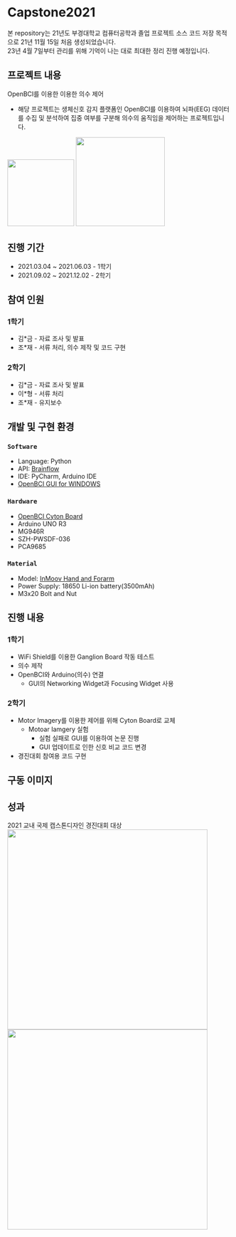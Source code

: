 # Capstone2021 
본 repository는 21년도 부경대학교 컴퓨터공학과 졸업 프로젝트 소스 코드 저장 목적으로 21년 11월 15일 처음 생성되었습니다.  
23년 4월 7일부터 관리를 위해 기억이 나는 대로 최대한 정리 진행 예정입니다.

## 프로젝트 내용
OpenBCI를 이용한 이용한 의수 제어  
* 해당 프로젝트는 생체신호 감지 플랫폼인 OpenBCI를 이용하여 뇌파(EEG) 데이터를 수집 및 분석하여 집중 여부를 구분해 의수의 움직임을 제어하는 프로젝트입니다.  

<div>
    <img src="https://user-images.githubusercontent.com/63555689/230773292-f3eb4260-bd46-4383-80a1-3909c666bca6.svg" width="150">
    <img src="https://user-images.githubusercontent.com/63555689/230773991-e2af11dd-bc38-481e-b132-dc37820ec605.png" width="200">
</div> 

## 진행 기간
* 2021.03.04 ~ 2021.06.03 - 1학기  
* 2021.09.02 ~ 2021.12.02 - 2학기

## 참여 인원
### 1학기
* 김\*금 - 자료 조사 및 발표  
* 조\*재 - 서류 처리, 의수 제작 및 코드 구현
### 2학기
* 김\*금 - 자료 조사 및 발표  
* 이\*형 - 서류 처리  
* 조\*재 - 유지보수

## 개발 및 구현 환경
### `Software`
  * Language: Python
  * API: <a href="https://brainflow.readthedocs.io/en/stable/UserAPI.html#python-api-reference">Brainflow</a>
  * IDE: PyCharm, Arduino IDE
  * <a href="https://openbci.com/downloads">OpenBCI GUI for WINDOWS</a>
### `Hardware`
  * <a href="https://docs.openbci.com/Cyton/CytonLanding/">OpenBCI Cyton Board</a>
  * Arduino UNO R3
  * MG946R
  * SZH-PWSDF-036
  * PCA9685
### `Material`
  * Model: <a href="https://inmoov.fr/hand-and-forarm/">InMoov Hand and Forarm</a>
  * Power Supply: 18650 Li-ion battery(3500mAh)
  * M3x20 Bolt and Nut
  
## 진행 내용
### 1학기
  * WiFi Shield를 이용한 Ganglion Board 작동 테스트
  * 의수 제작
  * OpenBCI와 Arduino(의수) 연결
    * GUI의 Networking Widget과 Focusing Widget 사용
### 2학기
  * Motor Imagery를 이용한 제어를 위해 Cyton Board로 교체
    * Motoar Iamgery 실험
      * 실험 실패로 GUI를 이용하여 논문 진행
      * GUI 업데이트로 인한 신호 비교 코드 변경
  * 경진대회 참여용 코드 구현 

## 구동 이미지
  
## 성과
2021 교내 국제 캡스톤디자인 경진대회 대상  
<img src="https://user-images.githubusercontent.com/63555689/230577670-e9190448-2af4-4579-a97d-0bd92e941bd5.jpg" width="450">  
<img src="https://user-images.githubusercontent.com/63555689/230578985-bb3d511e-5787-42d4-91cc-dcd04c3be9ed.png" width="450">
